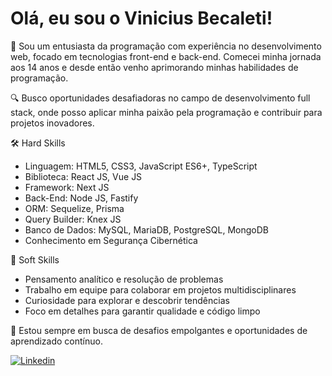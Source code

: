 # Olá, eu sou o Vinicius Becaleti!

👋 Sou um entusiasta da programação com experiência no desenvolvimento web, focado em tecnologias front-end e back-end. Comecei minha jornada aos 14 anos e desde então venho aprimorando minhas habilidades de programação.

🔍 Busco oportunidades desafiadoras no campo de desenvolvimento full stack, onde posso aplicar minha paixão pela programação e contribuir para projetos inovadores.

🛠️ Hard Skills

- Linguagem: HTML5, CSS3, JavaScript ES6+, TypeScript
- Biblioteca: React JS, Vue JS
- Framework: Next JS
- Back-End: Node JS, Fastify
- ORM: Sequelize, Prisma
- Query Builder: Knex JS   
- Banco de Dados: MySQL, MariaDB, PostgreSQL, MongoDB
- Conhecimento em Segurança Cibernética

🤝 Soft Skills

- Pensamento analítico e resolução de problemas
- Trabalho em equipe para colaborar em projetos multidisciplinares
- Curiosidade para explorar e descobrir tendências
- Foco em detalhes para garantir qualidade e código limpo

🚀 Estou sempre em busca de desafios empolgantes e oportunidades de aprendizado contínuo.

[![Linkedin](https://img.shields.io/badge/LinkedIn-0D1117?style=for-the-badge&logo=linkedin&logoColor=0077B5)](https://www.linkedin.com/in/viniciusbecaleti/)
